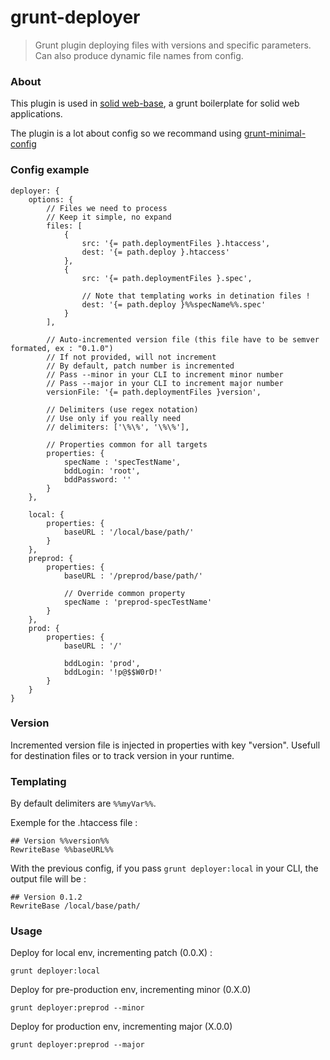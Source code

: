 # grunt-deployer

> Grunt plugin deploying files with versions and specific parameters. Can also produce dynamic file names from config.


### About

This plugin is used in [solid web-base](https://github.com/solid-js/web-base), a grunt boilerplate for solid web applications.

The plugin is a lot about config so we recommand using [grunt-minimal-config](https://github.com/zouloux/grunt-minimal-config)


### Config example

```
deployer: {
	options: {
		// Files we need to process
		// Keep it simple, no expand
		files: [
			{
				src: '{= path.deploymentFiles }.htaccess',
				dest: '{= path.deploy }.htaccess'
			},
			{
				src: '{= path.deploymentFiles }.spec',

				// Note that templating works in detination files !
				dest: '{= path.deploy }%%specName%%.spec'
			}
		],

		// Auto-incremented version file (this file have to be semver formated, ex : "0.1.0")
		// If not provided, will not increment
		// By default, patch number is incremented
		// Pass --minor in your CLI to increment minor number
		// Pass --major in your CLI to increment major number
		versionFile: '{= path.deploymentFiles }version',

		// Delimiters (use regex notation)
		// Use only if you really need
		// delimiters: ['\%\%', '\%\%'],

		// Properties common for all targets
		properties: {
			specName : 'specTestName',
			bddLogin: 'root',
			bddPassword: ''
		}
	},

	local: {
		properties: {
			baseURL : '/local/base/path/'
		}
	},
	preprod: {
		properties: {
			baseURL : '/preprod/base/path/'

			// Override common property
			specName : 'preprod-specTestName'
		}
	},
	prod: {
		properties: {
			baseURL : '/'

			bddLogin: 'prod',
			bddLogin: '!p@$$W0rD!'
		}
	}
}
```


### Version

Incremented version file is injected in properties with key "version". Usefull for destination files or to track version in your runtime.


### Templating
By default delimiters are `%%myVar%%`.

Exemple for the .htaccess file :
```
## Version %%version%%
RewriteBase %%baseURL%%
```

With the previous config, if you pass `grunt deployer:local` in your CLI, the output file will be :

```
## Version 0.1.2
RewriteBase /local/base/path/
```


### Usage

Deploy for local env, incrementing patch (0.0.X) :
```
grunt deployer:local
```

Deploy for pre-production env, incrementing minor (0.X.0)
```
grunt deployer:preprod --minor
```

Deploy for production env, incrementing major (X.0.0)
```
grunt deployer:preprod --major
```